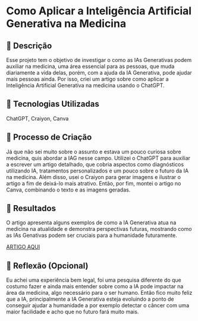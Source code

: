 # Como Aplicar a Inteligência Artificial Generativa na Medicina

## 📒 Descrição
Esse projeto tem o objetivo de investigar o como as IAs Generativas podem auxiliar na medicina, uma área essencial para as pessoas, que muda diariamente a vida delas, porém, com a ajuda da IA Generativa, pode ajudar mais pessoas ainda. Por isso, criei um artigo sobre como aplicar a Inteligência Artificial Generativa na medicina usando o ChatGPT.

## 🤖 Tecnologias Utilizadas
ChatGPT, Craiyon, Canva

## 🧐 Processo de Criação
Já que não sei muito sobre o assunto e estava um pouco curiosa sobre medicina, quis abordar a IAG nesse campo. Utilizei o ChatGPT para auxiliar a escrever um artigo detalhado, que cobria aspectos como diagnósticos utilizando IA, tratamentos personalizados e um pouco sobre o futuro da IA na medicina. Além disso, usei o Craiyon para gerar imagens e ilustrar o artigo a fim de deixá-lo mais atrativo. Então, por fim, montei o artigo no Canva, combinando o texto e as imagens geradas.

## 🚀 Resultados
O artigo apresenta alguns exemplos de como a IA Generativa atua na medicina na atualidade e demonstra perspectivas futuras, mostrando como as IAs Genativas podem ser cruciais para a humanidade futuramente.

[ARTIGO AQUI](https://github.com/malubarreto/lab-natty-or-not/blob/main/Como%20Aplicar%20a%20Inteligência%20Artificial%20Generativa%20na%20Medicina.pdf)

## 💭 Reflexão (Opcional)
Eu achei uma experiência bem legal, foi uma pesquisa diferente do que costumo fazer e ainda mais entender sobre como a IA pode impactar na área da medicina, algo necessário para o ser humano. Então fico muito feliz que a IA, principalmente a IA Generativa esteja evoluindo a ponto de conseguir ajudar a humanidade a por exemplo detectar o câncer com uma maior facilidade e acho que no futuro fará muito mais.
```
